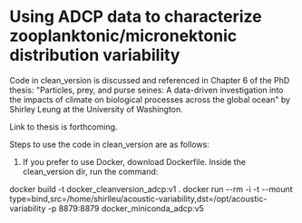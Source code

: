 # Using ADCP data to characterize zooplanktonic/micronektonic distribution variability

Code in clean_version is discussed and referenced in Chapter 6 of the PhD thesis: "Particles, prey, and purse seines: A data-driven investigation into the impacts of climate on biological processes across the global ocean" by Shirley Leung at the University of Washington.

Link to thesis is forthcoming.

Steps to use the code in clean_version are as follows:
1. If you prefer to use Docker, download Dockerfile. Inside the clean_version dir, run the command:

docker build -t docker_cleanversion_adcp:v1 .
docker run --rm -i -t --mount type=bind,src=/home/shirlleu/acoustic-variability,dst=/opt/acoustic-variability -p 8879:8879 docker_miniconda_adcp:v5